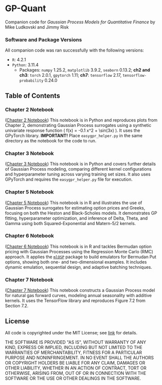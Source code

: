 # GP-Quant
Companion code for *Gaussian Process Models for Quantitative Finance* by Mike Ludkovski and Jimmy Risk

### Software and Package Versions

All companion code was ran successfully with the following versions:

* ``R``: 4.2.1
* ``Python``: 3.11.4
  * Packages: ``numpy`` 1.25.2, ``matplotlib`` 3.9.2, ``seaborn`` 0.13.2; **ch2 and ch3**: ``torch`` 2.0.1, ``gpytorch`` 1.11; **ch7**: ``tensorflow`` 2.17, ``tensorflow-probability`` 0.24.0

## Table of Contents

### Chapter 2 Notebook
([Chapter 2 Notebook](./ch2_py.ipynb)) This notebook is in Python and reproduces plots from Chapter 2, demonstrating Gaussian Process surrogates using a synthetic univariate response function \( f(x) = -0.1 x^2 + \sin(3x) \).  It uses the GPyTorch library.  **IMPORTANT!**  Place `easygpr_helper.py` in the same directory as the notebook for the code to run.  

### Chapter 3 Notebook
([Chapter 3 Notebook](./ch3_py.ipynb)) This notebook is in Python and covers further details of Gaussian Process modeling, comparing different kernel configurations and hyperparameter tuning across varying training set sizes. It also uses GPyTorch and requires the `easygpr_helper.py` file for execution. 

### Chapter 5 Notebook
([Chapter 5 Notebook](./ch3_py.ipynb)) This notebook is in R and illustrates the use of Gaussian Process surrogates for estimating option prices and Greeks, focusing on both the Heston and Black-Scholes models. It demonstrates GP fitting, hyperparameter optimization, and inference of Delta, Theta, and Gamma using both Squared-Exponential and Matern-5/2 kernels.

### Chapter 6 Notebook
([Chapter 6 Notebook](./ch3_py.ipynb)) This notebook is in R and tackles Bermudan option pricing with Gaussian Processes using the Regression Monte Carlo (RMC) approach. It applies the [``mlOSP``](https://github.com/mludkov/mlOSP) package to build emulators for Bermudan Put options, showing both one- and two-dimensional examples. It includes dynamic emulation, sequential design, and adaptive batching techniques.

### Chapter 7 Notebook
([Chapter 7 Notebook](./ch7_py.ipynb)) This notebook constructs a Gaussian Process model for natural gas forward curves, modeling annual seasonality with additive kernels. It uses the TensorFlow library and reproduces Figure 7.2 from Section 7.2. 


## License

All code is copyrighted under the MIT License; see [link](./LICENSE) for details.

THE SOFTWARE IS PROVIDED "AS IS", WITHOUT WARRANTY OF ANY KIND, EXPRESS OR IMPLIED, INCLUDING BUT NOT LIMITED TO THE WARRANTIES OF MERCHANTABILITY, FITNESS FOR A PARTICULAR PURPOSE AND NONINFRINGEMENT. IN NO EVENT SHALL THE AUTHORS OR COPYRIGHT HOLDERS BE LIABLE FOR ANY CLAIM, DAMAGES OR OTHER LIABILITY, WHETHER IN AN ACTION OF CONTRACT, TORT OR OTHERWISE, ARISING FROM, OUT OF OR IN CONNECTION WITH THE SOFTWARE OR THE USE OR OTHER DEALINGS IN THE SOFTWARE.
